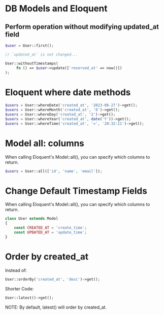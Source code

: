 # DB Models and Eloquent

## Perform operation without modifying updated_at field

```php
$user = User::first();

// `updated_at` is not changed...

User::withoutTimestamps(
     fn () => $user->update(['reserved_at' => now()])
);
```

# Eloquent where date methods

```php
$users = User::whereDate('created_at', '2023-08-27')->get();
$users = User::whereMonth('created_at', '8')->get();
$users = User::whereDay('created_at', '2')->get();
$users = User::whereYear('created_at', date('Y'))->get();
$users = User::whereTime('created_at', '=', '20:32:11')->get();
```

# Model all: columns  
When calling Eloquent's Model::all(), you can specify which columns to return.

```php
$users = User::all(['id', 'name', 'email']);
```

# Change Default Timestamp Fields
When calling Eloquent's Model::all(), you can specify which columns to return.

```php
class User extends Model
{
    const CREATED_AT = 'create_time';
    const UPDATED_AT = 'update_time';
}
```

# Order by created_at
Instead of:


```php
User::orderBy('created_at', 'desc')->get();
```
Shorter Code:
```php
User::latest()->get();
```
NOTE: By default, latest() will order by created_at.
